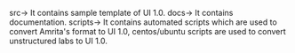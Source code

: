src-> It contains sample template of UI 1.0.
docs-> It contains documentation.
scripts-> It contains automated scripts which are used to convert Amrita's format to UI 1.0, centos/ubuntu scripts are used to convert unstructured labs to UI 1.0.

